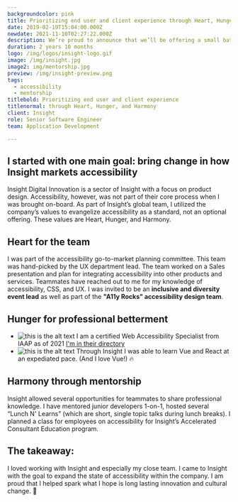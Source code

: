 ```yaml
---
backgroundcolor: pink
title: Prioritizing end user and client experience through Heart, Hunger, and Harmony
date: 2019-02-19T15:04:00.000Z
newdate: 2021-11-10T02:27:22.000Z
description: We’re proud to announce that we’ll be offering a small batch of Jamaica Blue Mountain coffee beans in our store next week.
duration: 2 years 10 months
logo: /img/logos/insight-logo.gif
image: /img/insight.jpg
image2: img/mentorship.jpg
preview: /img/insight-preview.png
tags:
  - accessibility
  - mentorship
titlebold: Prioritizing end user and client experience  
titlenormal: through Heart, Hunger, and Harmony
client: Insight 
role: Senior Software Engineer
team: Application Development

---
```


<section class="inner-wrap content">

<span class="first"></span>
<div class="div2">

## I started with one main goal: bring change in how Insight markets accessibility
Insight Digital Innovation is a sector of Insight with a focus on product design. Accessibility, however, was not part of their core process when I was brought on-board. As part of Insight’s global team, I utilized the company’s values to evangelize accessibility as a standard, not an optional offering. These values are Heart, Hunger, and Harmony.

</div>

</section>

<section>

## Heart for the team
I was part of the accessibility go-to-market planning committee. This team was hand-picked by the UX department lead. The team worked on a Sales presentation and plan for integrating accessibility into other products and services. Teammates have reached out to me for my knowledge of accessibility, CSS, and UX. I was invited to be an **inclusive and diversity event lead** as well as part of the **"A11y Rocks" accessibility design team**.

</section>


<section> 

## Hunger for professional betterment
- ![this is the alt text](/img/accessibility.png "Title is optional")
 I am a certified Web Accessibility Specialist from IAAP as of 2021 [I'm in their directory](post/brewing-chemex/#comparing-the-results)
 - ![this is the alt text](/img/vue-react.png "Title is optional")
 Through Insight I was able to learn 
Vue and React at an expediated pace. 
(And I love Vue!) 🔥

</section>

<section> 

## Harmony through mentorship
Insight allowed several opportunities for teammates to share professional knowledge. I have mentored junior developers 1-on-1, hosted several “Lunch N' Learns” (which are short, single topic talks during lunch breaks). I planned a class for employees on accessibility for Insight’s Accelerated Consultant Education program.
<!-- 
![this is the alt text](/img/mentorship.jpg "Title is optional") -->

</section>

<section class="takeaway fullwidth">

<div class="inner-wrap">

## The takeaway:  
I loved working with Insight and especially my close team. 
I came to Insight with the goal to expand the state of accessibility within the company. I am proud that I 
helped spark what I hope is long lasting innovation and cultural change. 🤟

</div>

</section>